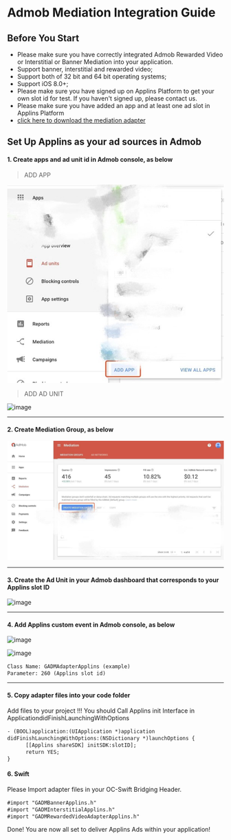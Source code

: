 # Admob Mediation Integration Guide




## <a name="start">Before You Start</a>


* Please make sure you have correctly integrated Admob Rewarded Video or Interstitial or Banner Mediation into your application. 
* Support banner, interstitial and rewarded video;
* Support both of 32 bit and 64 bit operating systems;
* Support iOS 8.0+;
* Please make sure you have signed up on Applins Platform to get your own slot id for test. If you haven't signed up, please contact us.
* Please make sure you have added an app and at least one ad slot in Applins Platform
* [click here to download the mediation adapter](https://github.com/ad-thor/iOS_SDK/raw/master/iOS_ApplinsSDK_Adapter%20_For_Admob.zip)




## <a name="step 2">Set Up Applins as your ad sources in Admob</a>

#### 1. Create apps and ad unit id in Admob console, as below

> ADD APP

![image](https://github.com/ad-thor/iOS_SDK/blob/master/img/admob_new_app.jpeg)

> ADD AD UNIT 

![image](https://user-images.githubusercontent.com/7203578/32546656-73167126-c445-11e7-818e-a20e7ea49670.png)

-------



#### 2. Create Mediation Group, as below

![image](https://github.com/ad-thor/iOS_SDK/blob/master/img/admob_mediation_group.jpeg)

------



#### 3. Create the Ad Unit in your Admob dashboard that corresponds to your Applins slot ID 

![image](admob_3.png)

-------



####  4. Add Applins custom event in Admob console, as below

![image](admob_4.jpeg)

![image](admob_5.jpeg)

```
Class Name: GADMAdapterApplins (example)
Parameter: 260 (Applins slot id) 
```

-------



#### 5. Copy adapter files into your code folder

Add files to your project !!!
You should Call Applins init Interface in ApplicationdidFinishLaunchingWithOptions

```
- (BOOL)application:(UIApplication *)application didFinishLaunchingWithOptions:(NSDictionary *)launchOptions {
      [[Applins shareSDK] initSDK:slotID];
      return YES;
}
```


#### 6. Swift
Please Import adapter files in your OC-Swift Bridging Header.
```
#import "GADMBannerApplins.h"
#import "GADMInterstitialApplins.h"
#import "GADMRewardedVideoAdapterApplins.h"
```

Done!
You are now all set to deliver Applins Ads within your application!
